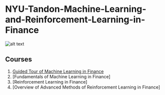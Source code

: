 # NYU-Tandon-Machine-Learning-and-Reinforcement-Learning-in-Finance
![alt text](https://upload.wikimedia.org/wikipedia/en/3/39/NYU_Tandon_School_of_Engineering_Logo.png "New York University Tandon School of Engineering")
## Courses
1. [Guided Tour of Machine Learning in Finance](https://github.com/skielosky/UB-SUNY-Blockchain-Specialization/tree/master/01-blockchain-basics)
2. [Fundamentals of Machine Learning in Finance]
3. [Reinforcement Learning in Finance]
4. [Overview of Advanced Methods of Reinforcement Learning in Finance]
